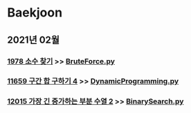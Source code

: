 # Baekjoon

## 2021년 02월


### [1978 소수 찾기](https://www.acmicpc.net/problem/1978) >> [BruteForce.py](JY_B1978.py)

### [11659 구간 합 구하기 4](https://www.acmicpc.net/problem/11659) >> [DynamicProgramming.py](JY_B11659.py)

### [12015 가장 긴 증가하는 부분 수열 2](https://www.acmicpc.net/problem/12015) >> [BinarySearch.py](JY_B12015_2.py)





